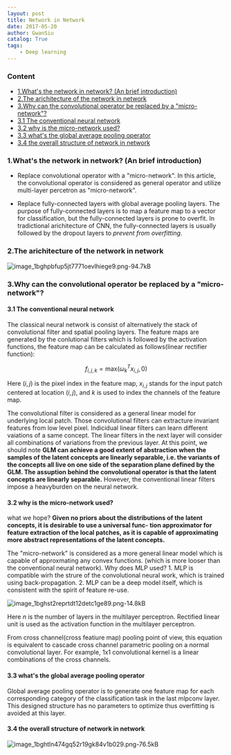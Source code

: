 ```yaml
---
layout: post
title: Network in Network
date: 2017-05-20
author: GwanSiu
catalog: True
tags:
    - Deep learning
---
```


### Content

* [1.What's the network in network? (An brief introduction)](#1)
* [2.The arichitecture of the network in network](#2)
* [3.Why can the convolutional operator be replaced by a "micro-network"?](#3)
* [3.1 The conventional neural network](#3.1)
* [3.2 why is the micro-network used?](#3.2)
* [3.3 what's the global average pooling operator](#3.3)
* [3.4 the overall structure of network in network](#3.4)


### 1.What's the network in network? (An brief introduction)  

* Replace convolutional operator with a "micro-network". In this article, the convolutional operator is considered as general operator and utilize multi-layer percetron as "micro-network".  

* Replace fully-connected layers with global average pooling layers. The purpose of fully-connected layers is to map a feature map to a vector for classification, but the fully-connected layers is prone to overfit. In tradictional arichitecture of CNN, the fully-connected layers is usually followed by the dropout layers to *prevent from overfitting*.  

### 2.The arichitecture of the network in network  

![image_1bghpbfup5jt7771oevlhiege9.png-94.7kB][1]

[1]: http://static.zybuluo.com/GwanSiu/ezwm4ibo080xpqzg2t5qtygu/image_1bghpbfup5jt7771oevlhiege9.png

### 3.Why can the convolutional operator be replaced by a "micro-network"?

#### 3.1 The conventional neural network
The classical neural network is consist of alternatively the stack of convolutional filter and spatial pooling layers. The feature maps are generated by the conlutional filters which is followed by the activation functions, the feature map can be calculated as follows(linear rectifier function):  

$$ f_{i,j,k} = \text{max}(\omega^{T}_{k}x_{i,j},0)$$

Here $(i,j)$ is the pixel index in the feature map, $x_{i,j}$ stands for the input patch centered at location $(i, j)$, and $k$ is used to index the channels of the feature map.

The convolutional filter is considered as a general linear model for underlying local patch. Those convolutional filters can extracture invariant features from low level pixel. Indicidual linear filters can learn different vaiations of a same concept. The linear filters in the next layer will consider all combinations of variations from the previous layer.  At this point, we should note **GLM can achieve a good extent of abstraction when the samples of the latent concepts are linearly separable, i.e. the variants of the concepts all live on one side of the separation plane defined by the GLM. The assuption behind the convolutional operator is that the latent concepts are linearly separable.** However, the conventional linear filters impose a heavyburden on the neural network.

#### 3.2 why is the micro-network used?

what we hope? **Given no priors about the distributions of the latent concepts, it is desirable to use a universal func- tion approximator for feature extraction of the local patches, as it is capable of approximating more abstract representations of the latent concepts.**

The "micro-network" is considered as a more general linear model which is capable of approxmating any convex functions. (which is more looser than the conventional neural network). Why does MLP used? 1. MLP is compatible wirh the strure of the convolutional neural work, which is trained using back-propagation. 2. MLP  can be a deep model itself, which is consistent with the spirit of feature re-use.  

![image_1bghst2reprtdt12detc1ge89.png-14.8kB][2]

[2]: http://static.zybuluo.com/GwanSiu/9geikgfsr9xw7swg5ab35icq/image_1bghst2reprtdt12detc1ge89.png

Here $n$ is the number of layers in the multilayer perceptron. Rectified linear unit is used as the activation function in the multilayer perceptron.

From cross channel(cross featiure map) pooling point of view, this equation is equivalent to cascade cross channel parametric pooling on a normal convolutional layer. For example, 1x1 convolutional kernel is a linear combinations of the cross channels. 

#### 3.3 what's the global average pooling operator

Global average pooling operator is to generate one feature map for each corresponding category of the classification task in the last mlpconv layer. This designed structure has no parameters to optimize thus overfitting is avoided at this layer.

#### 3.4 the overall structure of network in network

![image_1bghtln474gq52r19gk84v1b029.png-76.5kB][3]

[3]: http://static.zybuluo.com/GwanSiu/bytj7t6iqq8iivkqxgi2go4g/image_1bghtln474gq52r19gk84v1b029.png










